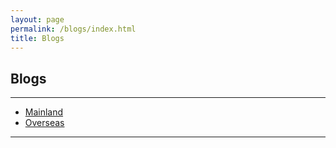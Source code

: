 ```yaml
---
layout: page
permalink: /blogs/index.html
title: Blogs
---
```


## Blogs

---

- [Mainland](https://jiachunli98.github.io/images/mainland)<br>
- [Overseas](https://jiachunli98.github.io/images/overseas)<br>

---

<br>
